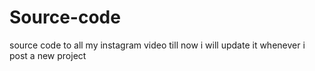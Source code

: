 # Source-code
source code to all my instagram video till now
i will update it whenever i post a new project
